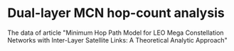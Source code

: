 # Dual-layer MCN hop-count analysis
The data of article "Minimum Hop Path Model for LEO Mega Constellation Networks with Inter-Layer Satellite Links: A Theoretical Analytic Approach"

